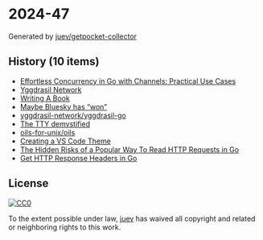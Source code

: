 # 2024-47

Generated by [juev/getpocket-collector](https://github.com/juev/getpocket-collector)

## History (10 items)

- [Effortless Concurrency in Go with Channels: Practical Use Cases](https://medium.com/@oggy/effortless-concurrency-in-go-with-channels-practical-use-cases-6da7e8c6cda5)
- [Yggdrasil Network](https://yggdrasil-network.github.io/)
- [Writing A Book](https://irreal.org/blog/?p=12583)
- [Maybe Bluesky has “won”](https://anderegg.ca/2024/11/15/maybe-bluesky-has-won)
- [yggdrasil-network/yggdrasil-go](https://github.com/yggdrasil-network/yggdrasil-go)
- [The TTY demystified](http://www.linusakesson.net/programming/tty/)
- [oils-for-unix/oils](https://github.com/oils-for-unix/oils)
- [Creating a VS Code Theme](https://css-tricks.com/creating-a-vs-code-theme/)
- [The Hidden Risks of a Popular Way To Read HTTP Requests in Go](https://betterprogramming.pub/the-hidden-risks-of-a-popular-way-to-read-http-requests-in-go-208a47481f8b)
- [Get HTTP Response Headers in Go](https://maxchadwick.xyz/blog/get-http-response-headers-in-go)

## License

[![CC0](https://mirrors.creativecommons.org/presskit/buttons/88x31/svg/cc-zero.svg)](https://creativecommons.org/publicdomain/zero/1.0/)

To the extent possible under law, [juev](https://github.com/juev) has waived all copyright and related or neighboring rights to this work.
